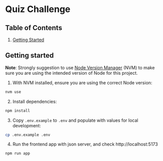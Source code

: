 # Quiz Challenge

## Table of Contents

1. [Getting Started](#getting-started)

## Getting started

**Note**: Strongly suggestion to use [Node Version Manager](https://github.com/nvm-sh/nvm) (NVM) to make sure you are using the intended version of Node for this project.

1. With NVM installed, ensure you are using the correct Node version:

```sh
nvm use
```

2. Install dependencies:

```sh
npm install
```

3. Copy `.env.example` to `.env` and populate with values for local development:

```sh
cp .env.example .env
```

4. Run the frontend app with json server, and check http://localhost:5173

```sh
npm run app
```
